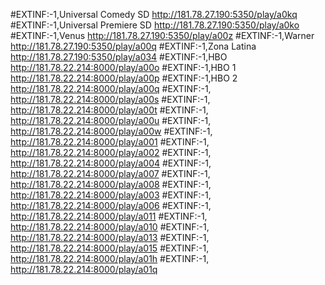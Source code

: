 
#EXTINF:-1,Universal Comedy SD
http://181.78.27.190:5350/play/a0kq
#EXTINF:-1,Universal Premiere SD
http://181.78.27.190:5350/play/a0ko
#EXTINF:-1,Venus
http://181.78.27.190:5350/play/a00z
#EXTINF:-1,Warner
http://181.78.27.190:5350/play/a00q
#EXTINF:-1,Zona Latina
http://181.78.27.190:5350/play/a034
#EXTINF:-1,HBO
http://181.78.22.214:8000/play/a00o
#EXTINF:-1,HBO 1
http://181.78.22.214:8000/play/a00p
#EXTINF:-1,HBO 2 
http://181.78.22.214:8000/play/a00q
#EXTINF:-1,
http://181.78.22.214:8000/play/a00s
#EXTINF:-1,
http://181.78.22.214:8000/play/a00t
#EXTINF:-1,
http://181.78.22.214:8000/play/a00u
#EXTINF:-1,
http://181.78.22.214:8000/play/a00w
#EXTINF:-1,
http://181.78.22.214:8000/play/a001 
#EXTINF:-1,
http://181.78.22.214:8000/play/a002 
#EXTINF:-1,
http://181.78.22.214:8000/play/a004 
#EXTINF:-1,
http://181.78.22.214:8000/play/a007 
#EXTINF:-1,
http://181.78.22.214:8000/play/a008 
#EXTINF:-1,
http://181.78.22.214:8000/play/a003
#EXTINF:-1,
http://181.78.22.214:8000/play/a006
#EXTINF:-1,
http://181.78.22.214:8000/play/a011
#EXTINF:-1,
http://181.78.22.214:8000/play/a010
#EXTINF:-1,
http://181.78.22.214:8000/play/a013
#EXTINF:-1,
http://181.78.22.214:8000/play/a015 
#EXTINF:-1,
http://181.78.22.214:8000/play/a01h 
#EXTINF:-1,
http://181.78.22.214:8000/play/a01q

















